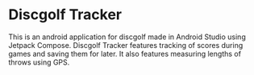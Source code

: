 # Discgolf Tracker
This is an android application for discgolf made in Android Studio using Jetpack Compose. Discgolf Tracker features tracking of scores during games and saving them for later. It also features measuring lengths of throws using GPS.
